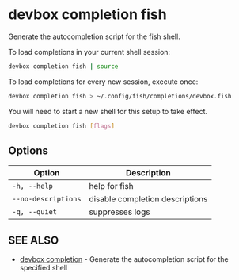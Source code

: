 # devbox completion fish

Generate the autocompletion script for the fish shell.

To load completions in your current shell session:

```bash
devbox completion fish | source
```

To load completions for every new session, execute once:

```bash
devbox completion fish > ~/.config/fish/completions/devbox.fish
```

You will need to start a new shell for this setup to take effect.


```bash
devbox completion fish [flags]
```

## Options

<!-- Markdown Table of Options -->
| Option | Description |
| --- | --- |
| `-h, --help` | help for fish |
| `--no-descriptions` | disable completion descriptions |
| `-q, --quiet` | suppresses logs |

## SEE ALSO

* [devbox completion](devbox_completion.md)	 - Generate the autocompletion script for the specified shell

